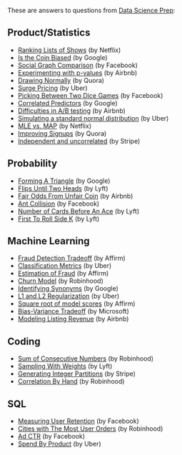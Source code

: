 These are answers to questions from [Data Science Prep](https://datascienceprep.com/dashboard):

## Product/Statistics

* [Ranking Lists of Shows](https://github.com/khanhnamle1994/cracking-the-data-science-interview/blob/master/Question-Bank/Data-Science-Prep/Ranking-Lists-Of-Shows.md) (by Netflix)
* [Is the Coin Biased](https://github.com/khanhnamle1994/cracking-the-data-science-interview/blob/master/Question-Bank/Data-Science-Prep/Is-The-Coin-Biased.md) (by Google)
* [Social Graph Comparison](https://github.com/khanhnamle1994/cracking-the-data-science-interview/blob/master/Question-Bank/Data-Science-Prep/Social-Graph-Comparison.md) (by Facebook)
* [Experimenting with p-values](https://github.com/khanhnamle1994/cracking-the-data-science-interview/blob/master/Question-Bank/Data-Science-Prep/Experimenting-With-p-Values.md) (by Airbnb)
* [Drawing Normally](https://github.com/khanhnamle1994/cracking-the-data-science-interview/blob/master/Question-Bank/Data-Science-Prep/Drawing-Normally.md) (by Quora)
* [Surge Pricing](https://github.com/khanhnamle1994/cracking-the-data-science-interview/blob/master/Question-Bank/Data-Science-Prep/Surge-Pricing.md) (by Uber)
* [Picking Between Two Dice Games](https://github.com/khanhnamle1994/cracking-the-data-science-interview/blob/master/Question-Bank/Data-Science-Prep/Picking-Between-Two-Dice-Games.md) (by Facebook)
* [Correlated Predictors](https://github.com/khanhnamle1994/cracking-the-data-science-interview/blob/master/Question-Bank/Data-Science-Prep/Correlated-Predictors.md) (by Google)
* [Difficulties in A/B testing](https://github.com/khanhnamle1994/cracking-the-data-science-interview/blob/master/Question-Bank/Data-Science-Prep/Difficulties-AB-Testing.md) (by Airbnb)
* [Simulating a standard normal distribution](https://github.com/khanhnamle1994/cracking-the-data-science-interview/blob/master/Question-Bank/Data-Science-Prep/Simulating-Normal-Distribution.md) (by Uber)
* [MLE vs. MAP](https://github.com/khanhnamle1994/cracking-the-data-science-interview/blob/master/Question-Bank/Data-Science-Prep/MLE-vs-MAP.md) (by Netflix)
* [Improving Signups](https://github.com/khanhnamle1994/cracking-the-data-science-interview/blob/master/Question-Bank/Data-Science-Prep/Improving-Signups.md) (by Quora)
* [Independent and uncorrelated](https://github.com/khanhnamle1994/cracking-the-data-science-interview/blob/master/Question-Bank/Data-Science-Prep/Independent-And-Uncorrelated.md) (by Stripe)

## Probability
* [Forming A Triangle](https://github.com/khanhnamle1994/cracking-the-data-science-interview/blob/master/Question-Bank/Data-Science-Prep/Forming-a-Triangle.md) (by Google)
* [Flips Until Two Heads](https://github.com/khanhnamle1994/cracking-the-data-science-interview/blob/master/Question-Bank/Data-Science-Prep/Flips-Until-Two-Heads.md) (by Lyft)
* [Fair Odds From Unfair Coin](https://github.com/khanhnamle1994/cracking-the-data-science-interview/blob/master/Question-Bank/Data-Science-Prep/Fair-Odds-From-Unfair-Coin.md) (by Airbnb)
* [Ant Collision](https://github.com/khanhnamle1994/cracking-the-data-science-interview/blob/master/Question-Bank/Data-Science-Prep/Ant-Collision.md) (by Facebook)
* [Number of Cards Before An Ace](https://github.com/khanhnamle1994/cracking-the-data-science-interview/blob/master/Question-Bank/Data-Science-Prep/Number-Of-Cards-Before-An-Ace.md) (by Lyft)
* [First To Roll Side K](https://github.com/khanhnamle1994/cracking-the-data-science-interview/blob/master/Question-Bank/Data-Science-Prep/First-To-Roll-Side-K.md) (by Lyft)

## Machine Learning

* [Fraud Detection Tradeoff](https://github.com/khanhnamle1994/cracking-the-data-science-interview/blob/master/Question-Bank/Data-Science-Prep/Fraud-Detection-Tradeoffs.md) (by Affirm)
* [Classification Metrics](https://github.com/khanhnamle1994/cracking-the-data-science-interview/blob/master/Question-Bank/Data-Science-Prep/Classification-Metrics.md) (by Uber)
* [Estimation of Fraud](https://github.com/khanhnamle1994/cracking-the-data-science-interview/blob/master/Question-Bank/Data-Science-Prep/Estimation-of-Fraud.md) (by Affirm)
* [Churn Model](https://github.com/khanhnamle1994/cracking-the-data-science-interview/blob/master/Question-Bank/Data-Science-Prep/Churn-Model.md) (by Robinhood)
* [Identifying Synonyms](https://github.com/khanhnamle1994/cracking-the-data-science-interview/blob/master/Question-Bank/Data-Science-Prep/Identifying-Synonyms.md) (by Google)
* [L1 and L2 Regularization](https://github.com/khanhnamle1994/cracking-the-data-science-interview/blob/master/Question-Bank/Data-Science-Prep/L1-and-L2-Regularization.md) (by Uber)
* [Square root of model scores](https://github.com/khanhnamle1994/cracking-the-data-science-interview/blob/master/Question-Bank/Data-Science-Prep/Square-Root-of-Model-Scores.md) (by Affirm)
* [Bias-Variance Tradeoff](https://github.com/khanhnamle1994/cracking-the-data-science-interview/blob/master/Question-Bank/Data-Science-Prep/Bias-Variance-Tradeoff.md) (by Microsoft)
* [Modeling Listing Revenue](https://github.com/khanhnamle1994/cracking-the-data-science-interview/blob/master/Question-Bank/Data-Science-Prep/Modeling-Listing-Revenue.md) (by Airbnb)

## Coding

* [Sum of Consecutive Numbers](https://github.com/khanhnamle1994/cracking-the-data-science-interview/blob/master/Question-Bank/Data-Science-Prep/Sum-of-Consecutive-Numbers.md) (by Robinhood)
* [Sampling With Weights](https://github.com/khanhnamle1994/cracking-the-data-science-interview/blob/master/Question-Bank/Data-Science-Prep/Sampling-with-Weights.md) (by Lyft)
* [Generating Integer Partitions](https://github.com/khanhnamle1994/cracking-the-data-science-interview/blob/master/Question-Bank/Data-Science-Prep/Generating-Integer-Partitions.md) (by Stripe)
* [Correlation By Hand](https://github.com/khanhnamle1994/cracking-the-data-science-interview/blob/master/Question-Bank/Data-Science-Prep/Correlation-By-Hand.md) (by Robinhood)

## SQL

* [Measuring User Retention](https://github.com/khanhnamle1994/cracking-the-data-science-interview/blob/master/Question-Bank/Data-Science-Prep/Measuring-User-Retention.md) (by Facebook)
* [Cities with The Most User Orders](https://github.com/khanhnamle1994/cracking-the-data-science-interview/blob/master/Question-Bank/Data-Science-Prep/Cities-with-Most-User-Orders.md) (by Robinhood)
* [Ad CTR](https://github.com/khanhnamle1994/cracking-the-data-science-interview/blob/master/Question-Bank/Data-Science-Prep/Ad-CTR.md) (by Facebook)
* [Spend By Product](https://github.com/khanhnamle1994/cracking-the-data-science-interview/blob/master/Question-Bank/Data-Science-Prep/Spend-By-Product.md) (by Uber)
